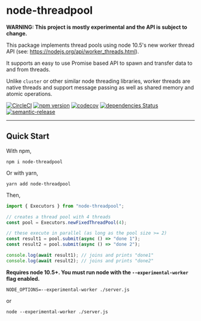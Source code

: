 # node-threadpool

**WARNING: This project is mostly experimental and the API is subject to change.**

This package implements thread pools using node 10.5's new worker thread API (see: https://nodejs.org/api/worker_threads.html).

It supports an easy to use Promise based API to spawn and transfer data to and from threads.

Unlike `cluster` or other similar node threading libraries, worker threads are native threads and support message passing as well as shared memory and atomic operations.

[![CircleCI](https://circleci.com/gh/psastras/node-threadpool.svg?style=svg)](https://circleci.com/gh/psastras/node-threadpool)
[![npm version](https://badge.fury.io/js/node-threadpool.svg)](https://badge.fury.io/js/node-threadpool)
[![codecov](https://codecov.io/gh/psastras/node-threadpool/branch/master/graph/badge.svg)](https://codecov.io/gh/psastras/node-threadpool)
[![dependencies Status](https://david-dm.org/psastras/node-threadpool/status.svg)](https://david-dm.org/psastras/node-threadpool)
[![semantic-release](https://img.shields.io/badge/%20%20%F0%9F%93%A6%F0%9F%9A%80-semantic--release-e10079.svg)](https://github.com/semantic-release/semantic-release)

---

## Quick Start

With npm,

```
npm i node-threadpool
```

Or with yarn,

```
yarn add node-threadpool
```

Then,

```javascript
import { Executors } from "node-threadpool";

// creates a thread pool with 4 threads
const pool = Executors.newFixedThreadPool(4);

// these execute in parallel (as long as the pool size >= 2)
const result1 = pool.submit(async () => "done 1");
const result2 = pool.submit(async () => "done 2");

console.log(await result1); // joins and prints "done1"
console.log(await result2); // joins and prints "done2"
```

**Requires node 10.5+. You must run node with the `--experimental-worker` flag enabled.**

```
NODE_OPTIONS=--experimental-worker ./server.js
```

or

```
node --experimental-worker ./server.js
```
